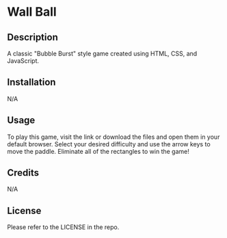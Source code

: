# Wall Ball

## Description

A classic "Bubble Burst" style game created using HTML, CSS, and JavaScript.

## Installation

N/A

## Usage

To play this game, visit the link or download the files and open them in your default browser. Select your desired difficulty and use the arrow keys to move the paddle. Eliminate all of the rectangles to win the game!

## Credits

N/A

## License

Please refer to the LICENSE in the repo.
